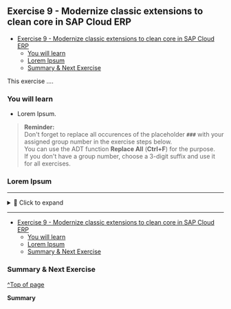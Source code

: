 
## Exercise 9 - Modernize classic extensions to clean core in SAP Cloud ERP 

- [Exercise 9 - Modernize classic extensions to clean core in SAP Cloud ERP](#exercise-9---modernize-classic-extensions-to-clean-core-in-sap-cloud-erp)
  - [You will learn](#you-will-learn)
  - [Lorem Ipsum](#lorem-ipsum)
  - [Summary \& Next Exercise](#summary--next-exercise)

<!-- Exercise Description -->
This exercise  ....

### You will learn  
- Lorem Ipsum.

> **Reminder:**   
> Don't forget to replace all occurences of the placeholder **`###`** with your assigned group number in the exercise steps below.  
> You can use the ADT function **Replace All** (**Ctrl+F**) for the purpose.   
> If you don't have a group number, choose a 3-digit suffix and use it for all exercises.

### Lorem Ipsum
---

<details>
  <summary>🔵 Click to expand</summary>
  
1. [Please open this tutorial for this exercisse](https://github.com/SAP-samples)

</details>

---

- [Exercise 9 - Modernize classic extensions to clean core in SAP Cloud ERP](#exercise-9---modernize-classic-extensions-to-clean-core-in-sap-cloud-erp)
  - [You will learn](#you-will-learn)
  - [Lorem Ipsum](#lorem-ipsum)
  - [Summary \& Next Exercise](#summary--next-exercise)


### Summary & Next Exercise
[^Top of page](#)

**Summary**